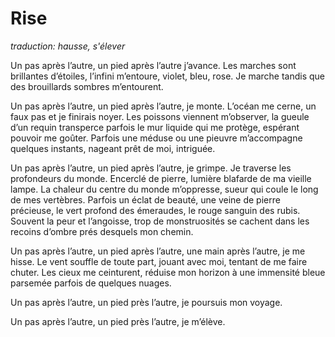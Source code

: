# Rise

*traduction: hausse, s'élever*


Un pas après l’autre, un pied après l’autre j’avance. Les marches sont brillantes d’étoiles, l’infini m’entoure, violet, bleu, rose. Je marche tandis que des brouillards sombres m’entourent. 

Un pas après l’autre, un pied après l’autre, je monte. L’océan me cerne, un faux pas et je finirais noyer. Les poissons viennent m’observer, la gueule d’un requin transperce parfois le mur liquide qui me protège, espérant pouvoir me goûter.  Parfois une méduse ou une pieuvre m’accompagne quelques instants, nageant prêt de moi, intriguée. 


Un pas après l’autre, un pied après l’autre, je grimpe. Je traverse les profondeurs du monde. Encerclé de pierre, lumière blafarde de ma vieille lampe. La chaleur du centre du monde m’oppresse, sueur qui coule le long de mes vertèbres. Parfois un éclat de beauté, une veine de pierre précieuse, le vert profond des émeraudes, le rouge sanguin des rubis. Souvent la peur et l’angoisse, trop de monstruosités se cachent dans les recoins d’ombre prés desquels mon chemin. 


Un pas après l’autre, un pied après l’autre, une main après l’autre, je me hisse. Le vent souffle de toute part, jouant avec moi, tentant de me faire chuter. Les cieux me ceinturent, réduise mon horizon à une immensité bleue parsemée parfois de quelques nuages. 

Un pas après l’autre, un pied près l’autre, je poursuis mon voyage.

Un pas après l’autre, un pied près l’autre, je m’élève.
